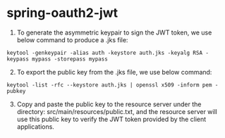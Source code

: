 # spring-oauth2-jwt

1. To generate the asymmetric keypair to sign the JWT token, we use below command to produce a .jks file:

```
keytool -genkeypair -alias auth -keystore auth.jks -keyalg RSA -keypass mypass -storepass mypass
```

2. To export the public key from the .jks file, we use below command:

```
keytool -list -rfc --keystore auth.jks | openssl x509 -inform pem -pubkey
```

3. Copy and paste the public key to the resource server under the directory: src/main/resources/public.txt, and the resource server will use this public key to verify the JWT token provided by the client applications.
